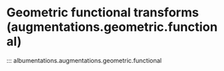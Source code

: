 # Geometric functional transforms (augmentations.geometric.functional)

::: albumentations.augmentations.geometric.functional
